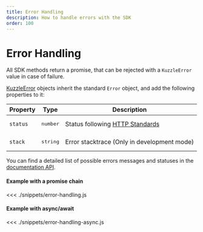 ```yaml
---
title: Error Handling
description: How to handle errors with the SDK
order: 100
---
```


# Error Handling

All SDK methods return a promise, that can be rejected with a `KuzzleError` value in case of failure.

[KuzzleError](/sdk/js/6/core-classes/kuzzle-errorintroduction/) objects inherit the standard `Error` object, and add the following properties to it:

| Property | Type              | Description                                                                                |
| -------- | ----------------- | ------------------------------------------------------------------------------------------ |
| `status` | <pre>number</pre> | Status following [HTTP Standards](https://en.wikipedia.org/wiki/List_of_HTTP_status_codes) |
| `stack`  | <pre>string</pre> | Error stacktrace (Only in development mode)                                                |

You can find a detailed list of possible errors messages and statuses in the [documentation API](/core/1/api/essentials/errors).

#### Example with a promise chain

<<< ./snippets/error-handling.js

#### Example with async/await

<<< ./snippets/error-handling-async.js
